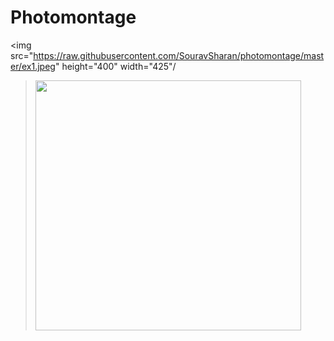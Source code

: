 # Photomontage

<img src="https://raw.githubusercontent.com/SouravSharan/photomontage/master/ex1.jpeg"  height="400" width="425"/
> <img src="https://raw.githubusercontent.com/SouravSharan/photomontage/master/ex2.jpeg"  height="400" width="425"/> 
